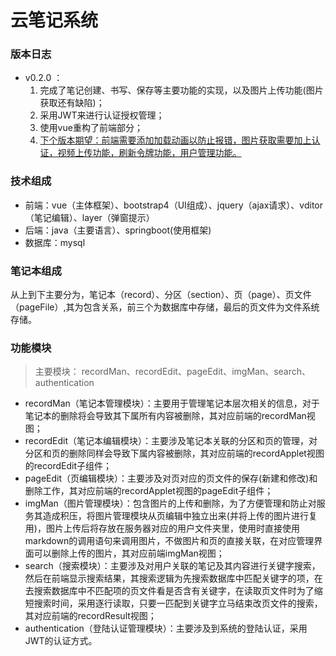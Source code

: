 # 云笔记系统

### 版本日志

+ v0.2.0 ：
  1. 完成了笔记创建、书写、保存等主要功能的实现，以及图片上传功能(图片获取还有缺陷)；
  1. 采用JWT来进行认证授权管理；
  1. 使用vue重构了前端部分；
  1. <u>下个版本期望：前端需要添加加载动画以防止报错，图片获取需要加上认证，视频上传功能，刷新令牌功能，用户管理功能。</u>

### 技术组成

* 前端：vue（主体框架）、bootstrap4（UI组成）、jquery（ajax请求）、vditor（笔记编辑）、layer（弹窗提示）
* 后端：java（主要语言）、springboot(使用框架)
* 数据库：mysql

### 笔记本组成

从上到下主要分为，笔记本（record）、分区（section）、页（page）、页文件（pageFile）,其为包含关系，前三个为数据库中存储，最后的页文件为文件系统存储。

### 功能模块

> 主要模块： recordMan、recordEdit、pageEdit、imgMan、search、authentication

* recordMan（笔记本管理模块）：主要用于管理笔记本层次相关的信息，对于笔记本的删除将会导致其下属所有内容被删除，其对应前端的recordMan视图；
* recordEdit（笔记本编辑模块）：主要涉及笔记本关联的分区和页的管理，对分区和页的删除同样会导致下属内容被删除，其对应前端的recordApplet视图的recordEdit子组件；
* pageEdit（页编辑模块）：主要涉及对页对应的页文件的保存(新建和修改)和删除工作，其对应前端的recordApplet视图的pageEdit子组件；
* imgMan（图片管理模块）：包含图片的上传和删除，为了方便管理和防止对服务其造成积压，将图片管理模块从页编辑中独立出来(并将上传的图片进行复用)，图片上传后将存放在服务器对应的用户文件夹里，使用时直接使用markdown的调用语句来调用图片，不做图片和页的直接关联，在对应管理界面可以删除上传的图片，其对应前端imgMan视图；
* search（搜索模块）：主要涉及对用户关联的笔记及其内容进行关键字搜索，然后在前端显示搜索结果，其搜索逻辑为先搜索数据库中匹配关键字的项，在去搜索数据库中不匹配项的页文件看是否含有关键字，在读取页文件时为了缩短搜索时间，采用逐行读取，只要一匹配到关键字立马结束改页文件的搜索，其对应前端的recordResult视图；
* authentication（登陆认证管理模块）：主要涉及到系统的登陆认证，采用JWT的认证方式。

